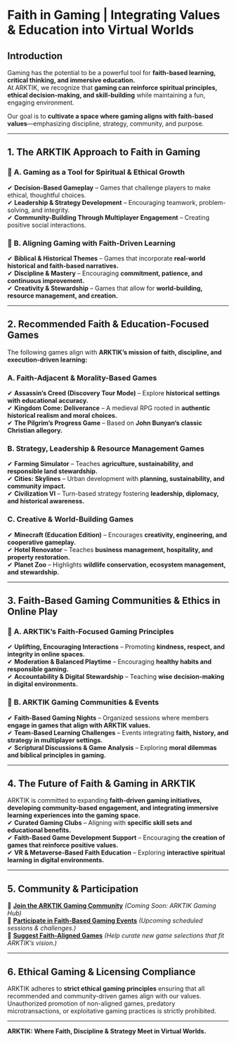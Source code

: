 # Faith in Gaming | Integrating Values & Education into Virtual Worlds

## **Introduction**
Gaming has the potential to be a powerful tool for **faith-based learning, critical thinking, and immersive education.**  
At ARKTIK, we recognize that **gaming can reinforce spiritual principles, ethical decision-making, and skill-building** while maintaining a fun, engaging environment.

Our goal is to **cultivate a space where gaming aligns with faith-based values**—emphasizing discipline, strategy, community, and purpose.

---

## **1. The ARKTIK Approach to Faith in Gaming**  
### 📌 **A. Gaming as a Tool for Spiritual & Ethical Growth**  
✔ **Decision-Based Gameplay** – Games that challenge players to make ethical, thoughtful choices.  
✔ **Leadership & Strategy Development** – Encouraging teamwork, problem-solving, and integrity.  
✔ **Community-Building Through Multiplayer Engagement** – Creating positive social interactions.  

### 📌 **B. Aligning Gaming with Faith-Driven Learning**  
✔ **Biblical & Historical Themes** – Games that incorporate **real-world historical and faith-based narratives.**  
✔ **Discipline & Mastery** – Encouraging **commitment, patience, and continuous improvement.**  
✔ **Creativity & Stewardship** – Games that allow for **world-building, resource management, and creation.**  

---

## **2. Recommended Faith & Education-Focused Games**  
The following games align with **ARKTIK’s mission of faith, discipline, and execution-driven learning:**  

### **A. Faith-Adjacent & Morality-Based Games**  
✔ **Assassin’s Creed (Discovery Tour Mode)** – Explore **historical settings with educational accuracy.**  
✔ **Kingdom Come: Deliverance** – A medieval RPG rooted in **authentic historical realism and moral choices.**  
✔ **The Pilgrim’s Progress Game** – Based on **John Bunyan’s classic Christian allegory.**  

### **B. Strategy, Leadership & Resource Management Games**  
✔ **Farming Simulator** – Teaches **agriculture, sustainability, and responsible land stewardship.**  
✔ **Cities: Skylines** – Urban development with **planning, sustainability, and community impact.**  
✔ **Civilization VI** – Turn-based strategy fostering **leadership, diplomacy, and historical awareness.**  

### **C. Creative & World-Building Games**  
✔ **Minecraft (Education Edition)** – Encourages **creativity, engineering, and cooperative gameplay.**  
✔ **Hotel Renovator** – Teaches **business management, hospitality, and property restoration.**  
✔ **Planet Zoo** – Highlights **wildlife conservation, ecosystem management, and stewardship.**  

---

## **3. Faith-Based Gaming Communities & Ethics in Online Play**  
### 📌 **A. ARKTIK’s Faith-Focused Gaming Principles**  
✔ **Uplifting, Encouraging Interactions** – Promoting **kindness, respect, and integrity in online spaces.**  
✔ **Moderation & Balanced Playtime** – Encouraging **healthy habits and responsible gaming.**  
✔ **Accountability & Digital Stewardship** – Teaching **wise decision-making in digital environments.**  

### 📌 **B. ARKTIK Gaming Communities & Events**  
✔ **Faith-Based Gaming Nights** – Organized sessions where members **engage in games that align with ARKTIK values.**  
✔ **Team-Based Learning Challenges** – Events integrating **faith, history, and strategy in multiplayer settings.**  
✔ **Scriptural Discussions & Game Analysis** – Exploring **moral dilemmas and biblical principles in gaming.**  

---

## **4. The Future of Faith & Gaming in ARKTIK**  
ARKTIK is committed to expanding **faith-driven gaming initiatives, developing community-based engagement, and integrating immersive learning experiences into the gaming space.**  
✔ **Curated Gaming Clubs** – Aligning with **specific skill sets and educational benefits.**  
✔ **Faith-Based Game Development Support** – Encouraging **the creation of games that reinforce positive values.**  
✔ **VR & Metaverse-Based Faith Education** – Exploring **interactive spiritual learning in digital environments.**  

---

## **5. Community & Participation**  
📌 **[Join the ARKTIK Gaming Community](#)** *(Coming Soon: ARKTIK Gaming Hub)*  
📌 **[Participate in Faith-Based Gaming Events](#)** *(Upcoming scheduled sessions & challenges.)*  
📌 **[Suggest Faith-Aligned Games](#)** *(Help curate new game selections that fit ARKTIK’s vision.)*  

---

## **6. Ethical Gaming & Licensing Compliance**  
ARKTIK adheres to **strict ethical gaming principles** ensuring that all recommended and community-driven games align with our values.  
Unauthorized promotion of non-aligned games, predatory microtransactions, or exploitative gaming practices is strictly prohibited.

---

**ARKTIK: Where Faith, Discipline & Strategy Meet in Virtual Worlds.**  

